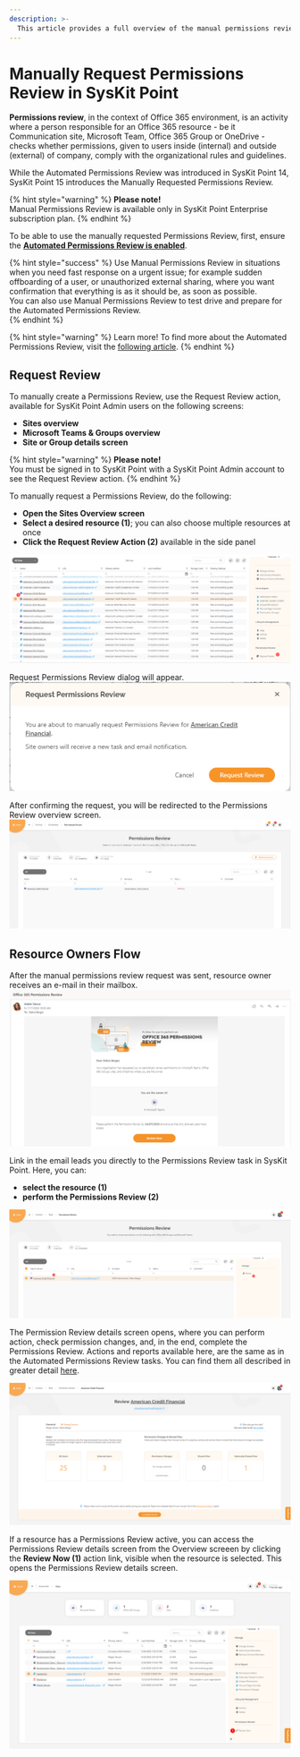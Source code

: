 ```yaml
---
description: >-
  This article provides a full overview of the manual permissions review process in SysKit Point.
---
```


# Manually Request Permissions Review in SysKit Point

**Permissions review**, in the context of Office 365 environment, is an activity where a person responsible for an Office 365 resource - be it Communication site, Microsoft Team, Office 365 Group or OneDrive - checks whether permissions, given to users inside (internal) and outside (external) of company, comply with the organizational rules and guidelines. 

While the Automated Permissions Review was introduced in SysKit Point 14, SysKit Point 15 introduces the Manually Requested Permissions Review.  

{% hint style="warning" %}
**Please note!**  
Manual Permissions Review is available only in SysKit Point Enterprise subscription plan. 
{% endhint %}

To be able to use the manually requested Permissions Review, first, ensure the **[Automated Permissions Review is enabled](../installation-and-configuration/enable-permissions-review.md)**.

{% hint style="success" %}
Use Manual Permissions Review in situations when you need fast response on a urgent issue; for example sudden offboarding of a user, or unauthorized external sharing, where you want confirmation that everything is as it should be, as soon as possible.  
You can also use Manual Permissions Review to test drive and prepare for the Automated Permissions Review.  
{% endhint %} 

{% hint style="warning" %}
Learn more!
To find more about the Automated Permissions Review, visit the [following article](../common-tasks/permissions-review.md).
{% endhint %}

## Request Review

To manually create a Permissions Review, use the Request Review action, available for SysKit Point Admin users on the following screens:
* **Sites overview**
* **Microsoft Teams & Groups overview**
* **Site or Group details screen**

{% hint style="warning" %}
**Please note!**  
You must be signed in to SysKit Point with a SysKit Point Admin account to see the Request Review action.
{% endhint %}
  
To manually request a Permissions Review, do the following:
* **Open the Sites Overview screen**
* **Select a desired resource (1)**; you can also choose multiple resources at once
* **Click the Request Review Action (2)** available in the side panel

![Request Review action](../.gitbook/assets/manually-request-permissions-review_2.png)

Request Permissions Review dialog will appear. 
![Request Permissions Review dialog](../.gitbook/assets/manually-request-permissions-review_3.png)

After confirming the request, you will be redirected to the Permissions Review overview screen.
![Permissions Review overview screen](../.gitbook/assets/manually-request-permissions-review_4.png)


## Resource Owners Flow 

After the manual permissions review request was sent, resource owner receives an e-mail in their mailbox. 
![Permissions Review email](../.gitbook/assets/manually-request-permissions-review_5.png)


Link in the email leads you directly to the Permissions Review task in SysKit Point. Here, you can:
* **select the resource (1)**
* **perform the Permissions Review (2)**

![Permissions Review task screen](../.gitbook/assets/manually-request-permissions-review_6.png)

The Permission Review details screen opens, where you can perform action, check permission changes, and, in the end, complete the Permissions Review.
Actions and reports available here, are the same as in the Automated Permissions Review tasks. You can find them all described in greater detail [here](../common-tasks/permissions-review.md#permissions-review-task-details). 

![Permissions Review task screen](../.gitbook/assets/manually-request-permissions-review_7.png)

If a resource has a Permissions Review active, you can access the Permissions Review details screen from the Overview screeen by clicking the **Review Now (1)** action link, visible when the resource is selected. This opens the Permissions Review details screen.

![Permissions Review task screen](../.gitbook/assets/manually-request-permissions-review_10.png)


